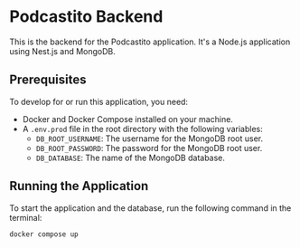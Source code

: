 # Podcastito Backend

This is the backend for the Podcastito application. It's a Node.js application using Nest.js and MongoDB.

## Prerequisites

To develop for or run this application, you need:

- Docker and Docker Compose installed on your machine.
- A `.env.prod` file in the root directory with the following variables:
  - `DB_ROOT_USERNAME`: The username for the MongoDB root user.
  - `DB_ROOT_PASSWORD`: The password for the MongoDB root user.
  - `DB_DATABASE`: The name of the MongoDB database.

## Running the Application

To start the application and the database, run the following command in the terminal:

```bash
docker compose up
```
